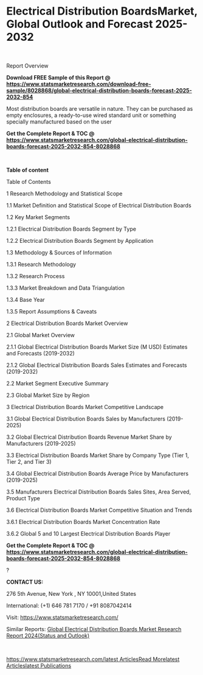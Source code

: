 <h1>Electrical Distribution BoardsMarket, Global Outlook and Forecast 2025-2032</h1><br/><p>Report Overview</p>
 
 
 
 <p><strong>Download FREE Sample of this Report @ <a href="https://www.statsmarketresearch.com/download-free-sample/8028868/global-electrical-distribution-boards-forecast-2025-2032-854">https://www.statsmarketresearch.com/download-free-sample/8028868/global-electrical-distribution-boards-forecast-2025-2032-854</a></strong></p>
 
 
 
 <p>Most distribution boards are versatile in nature. They can be purchased as empty enclosures, a ready-to-use wired standard unit or something specially manufactured based on the user</p>
 
 
 
 <div><b>Get the Complete Report & TOC @ <a href="https://www.statsmarketresearch.com/global-electrical-distribution-boards-forecast-2025-2032-854-8028868">https://www.statsmarketresearch.com/global-electrical-distribution-boards-forecast-2025-2032-854-8028868</a></b></div>
 
 
 
 <p><br />
 
 <b>Table of content</b></p>
 
 
 
 <p>Table of Contents<br />
 
 1 Research Methodology and Statistical Scope<br />
 
 1.1 Market Definition and Statistical Scope of Electrical Distribution Boards<br />
 
 1.2 Key Market Segments<br />
 
 1.2.1 Electrical Distribution Boards Segment by Type<br />
 
 1.2.2 Electrical Distribution Boards Segment by Application<br />
 
 1.3 Methodology & Sources of Information<br />
 
 1.3.1 Research Methodology<br />
 
 1.3.2 Research Process<br />
 
 1.3.3 Market Breakdown and Data Triangulation<br />
 
 1.3.4 Base Year<br />
 
 1.3.5 Report Assumptions & Caveats<br />
 
 2 Electrical Distribution Boards Market Overview<br />
 
 2.1 Global Market Overview<br />
 
 2.1.1 Global Electrical Distribution Boards Market Size (M USD) Estimates and Forecasts (2019-2032)<br />
 
 2.1.2 Global Electrical Distribution Boards Sales Estimates and Forecasts (2019-2032)<br />
 
 2.2 Market Segment Executive Summary<br />
 
 2.3 Global Market Size by Region<br />
 
 3 Electrical Distribution Boards Market Competitive Landscape<br />
 
 3.1 Global Electrical Distribution Boards Sales by Manufacturers (2019-2025)<br />
 
 3.2 Global Electrical Distribution Boards Revenue Market Share by Manufacturers (2019-2025)<br />
 
 3.3 Electrical Distribution Boards Market Share by Company Type (Tier 1, Tier 2, and Tier 3)<br />
 
 3.4 Global Electrical Distribution Boards Average Price by Manufacturers (2019-2025)<br />
 
 3.5 Manufacturers Electrical Distribution Boards Sales Sites, Area Served, Product Type<br />
 
 3.6 Electrical Distribution Boards Market Competitive Situation and Trends<br />
 
 3.6.1 Electrical Distribution Boards Market Concentration Rate<br />
 
 3.6.2 Global 5 and 10 Largest Electrical Distribution Boards Player</p>
 
 
 
 <div><b>Get the Complete Report & TOC @ <a href="https://www.statsmarketresearch.com/global-electrical-distribution-boards-forecast-2025-2032-854-8028868">https://www.statsmarketresearch.com/global-electrical-distribution-boards-forecast-2025-2032-854-8028868</a></b></div>
 
 
 
 <p>? </p>
 
 
 
 <p><b>CONTACT US:</b><br />
 
 276 5th Avenue, New York , NY 10001,United States<br />
 
 International: (+1) 646 781 7170 / +91 8087042414<br />
 
 Visit: <a href="https://www.statsmarketresearch.com/">https://www.statsmarketresearch.com/</a><br />
 
 Similar Reports: <a href="https://www.statsmarketresearch.com/global-electrical-distribution-boards-forecast-2025-2032-854-8028868">Global Electrical Distribution Boards Market Research Report 2024(Status and Outlook)</a><br />
 
 <br />
 
 <a href="https://gyeongbokgung.com">https://www.statsmarketresearch.com/</a><a href="https://hallyeomaritime.com">latest Articles</a><a href="https://jingwansa.com">Read More</a><a href="https://nguoiviet.jp/">latest Articles</a><a href="https://www.intelmarketresearch.com/">latest Publications</a></p>